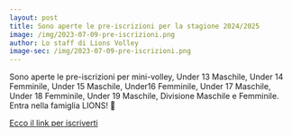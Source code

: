 ```yaml
---
layout: post
title: Sono aperte le pre-iscrizioni per la stagione 2024/2025
image: /img/2023-07-09-pre-iscrizioni.png
author: Lo staff di Lions Volley
image-sec: /img/2023-07-09-pre-iscrizioni.png
---
```


Sono aperte le pre-iscrizioni per mini-volley, Under 13 Maschile, Under 14 Femminile, Under 15 Maschile, Under16 Femminile, Under 17 Maschile, Under 18 Femminile, Under 19 Maschile,  Divisione Maschile e Femminile. Entra nella famiglia LIONS! 🦁

[Ecco il link per iscriverti](https://preiscrizioni.golee.it/lions-volley-latina)
